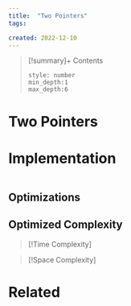 ```yaml
---
title:  "Two Pointers"
tags:

created: 2022-12-10
---
```


>[!summary]+ Contents
>```toc
>style: number
>min_depth:1
>max_depth:6
>```

# Two Pointers

# Implementation

```python

```

## Optimizations

## Optimized Complexity

>[!Time Complexity]

>[!Space Complexity]



# Related
